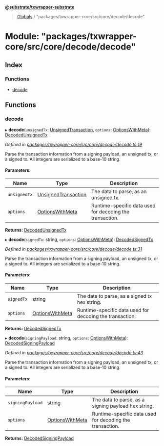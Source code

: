 **[@substrate/txwrapper-substrate](../README.md)**

> [Globals](../globals.md) / "packages/txwrapper-core/src/core/decode/decode"

# Module: "packages/txwrapper-core/src/core/decode/decode"

## Index

### Functions

* [decode](_packages_txwrapper_core_src_core_decode_decode_.md#decode)

## Functions

### decode

▸ **decode**(`unsignedTx`: [UnsignedTransaction](../interfaces/_packages_txwrapper_core_src_types_method_.unsignedtransaction.md), `options`: [OptionsWithMeta](../interfaces/_packages_txwrapper_core_src_types_method_.optionswithmeta.md)): [DecodedUnsignedTx](_packages_txwrapper_core_src_types_decode_.md#decodedunsignedtx)

*Defined in [packages/txwrapper-core/src/core/decode/decode.ts:19](https://github.com/paritytech/txwrapper-core/blob/1c09a0e/packages/txwrapper-core/src/core/decode/decode.ts#L19)*

Parse the transaction information from a signing payload, an unsigned tx, or a signed tx.
All integers are serialized to a base-10 string.

#### Parameters:

Name | Type | Description |
------ | ------ | ------ |
`unsignedTx` | [UnsignedTransaction](../interfaces/_packages_txwrapper_core_src_types_method_.unsignedtransaction.md) | The data to parse, as an unsigned tx. |
`options` | [OptionsWithMeta](../interfaces/_packages_txwrapper_core_src_types_method_.optionswithmeta.md) | Runtime-specific data used for decoding the transaction.  |

**Returns:** [DecodedUnsignedTx](_packages_txwrapper_core_src_types_decode_.md#decodedunsignedtx)

▸ **decode**(`signedTx`: string, `options`: [OptionsWithMeta](../interfaces/_packages_txwrapper_core_src_types_method_.optionswithmeta.md)): [DecodedSignedTx](_packages_txwrapper_core_src_types_decode_.md#decodedsignedtx)

*Defined in [packages/txwrapper-core/src/core/decode/decode.ts:31](https://github.com/paritytech/txwrapper-core/blob/1c09a0e/packages/txwrapper-core/src/core/decode/decode.ts#L31)*

Parse the transaction information from a signing payload, an unsigned tx, or a signed tx.
All integers are serialized to a base-10 string.

#### Parameters:

Name | Type | Description |
------ | ------ | ------ |
`signedTx` | string | The data to parse, as a signed tx hex string. |
`options` | [OptionsWithMeta](../interfaces/_packages_txwrapper_core_src_types_method_.optionswithmeta.md) | Runtime-specific data used for decoding the transaction.  |

**Returns:** [DecodedSignedTx](_packages_txwrapper_core_src_types_decode_.md#decodedsignedtx)

▸ **decode**(`signingPayload`: string, `options`: [OptionsWithMeta](../interfaces/_packages_txwrapper_core_src_types_method_.optionswithmeta.md)): [DecodedSigningPayload](_packages_txwrapper_core_src_types_decode_.md#decodedsigningpayload)

*Defined in [packages/txwrapper-core/src/core/decode/decode.ts:43](https://github.com/paritytech/txwrapper-core/blob/1c09a0e/packages/txwrapper-core/src/core/decode/decode.ts#L43)*

Parse the transaction information from a signing payload, an unsigned tx, or a signed tx.
All integers are serialized to a base-10 string.

#### Parameters:

Name | Type | Description |
------ | ------ | ------ |
`signingPayload` | string | The data to parse, as a signing payload hex string. |
`options` | [OptionsWithMeta](../interfaces/_packages_txwrapper_core_src_types_method_.optionswithmeta.md) | Runtime-specific data used for decoding the transaction.  |

**Returns:** [DecodedSigningPayload](_packages_txwrapper_core_src_types_decode_.md#decodedsigningpayload)
